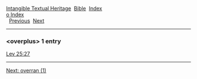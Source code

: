 [Intangible Textual Heritage](../../index)  [Bible](../index) 
[Index](index)   
[o Index](_o_)  
  [Previous](c08149)  [Next](c08151) 

------------------------------------------------------------------------

### &lt;overplus&gt; 1 entry

[Lev 25:27](../kjv/lev025.htm#027)  

------------------------------------------------------------------------

[Next: overran (1)](c08151)
